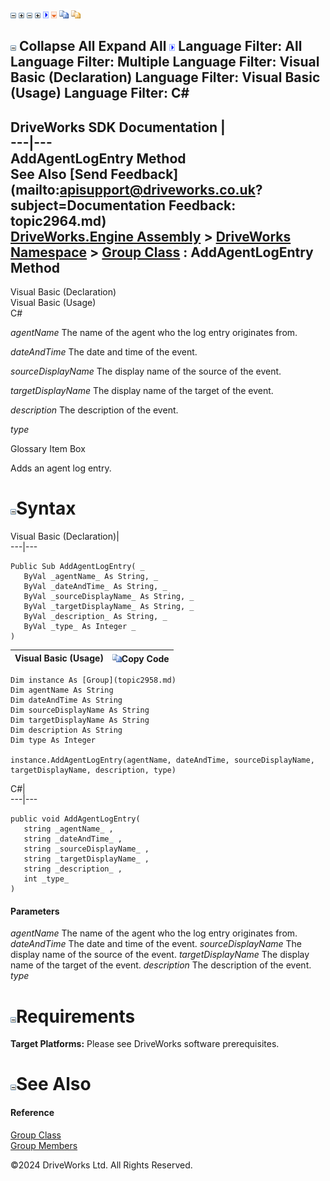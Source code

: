 ![](dotnetimages/collapse.gif) ![](dotnetimages/expand.gif) ![](dotnetimages/collapse.gif) ![](dotnetimages/expand.gif) ![](dotnetimages/drpdown.gif) ![](dotnetimages/drpdown_orange.gif) ![](dotnetimages/copycode.gif) ![](dotnetimages/copycodeHighlight.gif)

![](dotnetimages/collapse.gif) Collapse All Expand All ![](dotnetimages/drpdown.gif) Language Filter: All  Language Filter: Multiple  Language Filter: Visual Basic (Declaration) Language Filter: Visual Basic (Usage) Language Filter: C#  
---  
DriveWorks SDK Documentation  |   
---|---  
AddAgentLogEntry Method   
See Also [Send Feedback](mailto:apisupport@driveworks.co.uk?subject=Documentation Feedback: topic2964.md)  
[DriveWorks.Engine Assembly](topic2156.md) > [DriveWorks Namespace](topic2159.md) > [Group Class](topic2958.md) : AddAgentLogEntry Method  
---  
  
Visual Basic (Declaration)    
Visual Basic (Usage)    
C# 

_agentName_
    The name of the agent who the log entry originates from.

_dateAndTime_
    The date and time of the event.

_sourceDisplayName_
    The display name of the source of the event.

_targetDisplayName_
    The display name of the target of the event.

_description_
    The description of the event.

_type_
    

Glossary Item Box

Adds an agent log entry. 

# ![](dotnetimages/collapse.gif)Syntax

Visual Basic (Declaration)|   
---|---  
      
    
    Public Sub AddAgentLogEntry( _
       ByVal _agentName_ As String, _
       ByVal _dateAndTime_ As String, _
       ByVal _sourceDisplayName_ As String, _
       ByVal _targetDisplayName_ As String, _
       ByVal _description_ As String, _
       ByVal _type_ As Integer _
    )   
  
Visual Basic (Usage)| ![](dotnetimages/copycode.gif)Copy Code  
---|---  
      
    
    Dim instance As [Group](topic2958.md)
    Dim agentName As String
    Dim dateAndTime As String
    Dim sourceDisplayName As String
    Dim targetDisplayName As String
    Dim description As String
    Dim type As Integer
     
    instance.AddAgentLogEntry(agentName, dateAndTime, sourceDisplayName, targetDisplayName, description, type)  
  
C#|   
---|---  
      
    
    public void AddAgentLogEntry( 
       string _agentName_ ,
       string _dateAndTime_ ,
       string _sourceDisplayName_ ,
       string _targetDisplayName_ ,
       string _description_ ,
       int _type_
    )  
  
#### Parameters

 _agentName_
    The name of the agent who the log entry originates from.
_dateAndTime_
    The date and time of the event.
_sourceDisplayName_
    The display name of the source of the event.
_targetDisplayName_
    The display name of the target of the event.
_description_
    The description of the event.
_type_
    

# ![](dotnetimages/collapse.gif)Requirements

**Target Platforms:** Please see DriveWorks software prerequisites.

# ![](dotnetimages/collapse.gif)See Also

#### Reference

[Group Class](topic2958.md)   
[Group Members](topic2959.md)

©2024 DriveWorks Ltd. All Rights Reserved.
